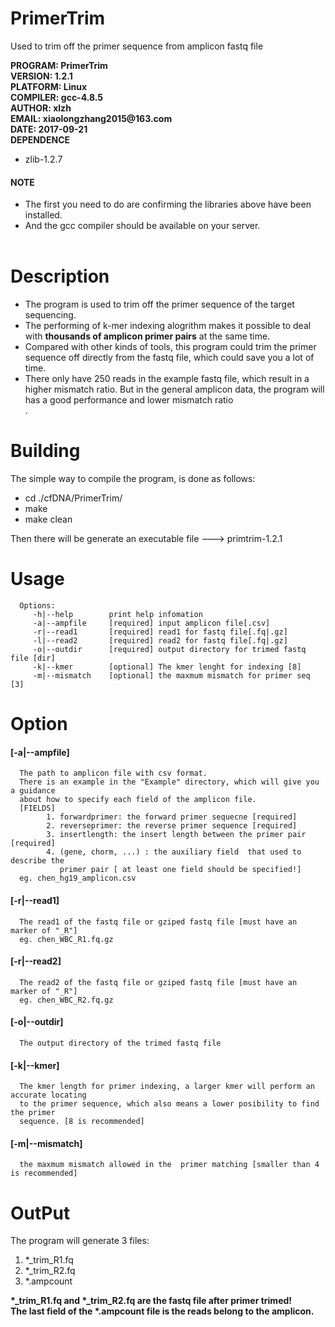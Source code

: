 PrimerTrim
=========================
Used to trim off the primer sequence from amplicon fastq file


__PROGRAM: PrimerTrim__<br>
__VERSION: 1.2.1__<br>
__PLATFORM: Linux__<br>
__COMPILER: gcc-4.8.5__<br>
__AUTHOR: xlzh__<br>
__EMAIL: xiaolongzhang2015@163.com__<br>
__DATE: 2017-09-21__<br>
__DEPENDENCE__<br>
* zlib-1.2.7<br>
#### NOTE
* The first you need to do are confirming the libraries above have been installed.<br />
* And the gcc compiler should be available on your server.<br /><br />


Description
=========================
* The program is used to trim off the primer sequence of the target sequencing. <br>
* The performing of k-mer indexing alogrithm makes it possible to deal with __thousands of amplicon primer pairs__ at the same time.<br>
* Compared with other kinds of tools, this program could trim the primer sequence off directly from the fastq file, which could save you a lot of time.<br>
* There only have 250 reads in the example fastq file, which result in a higher mismatch ratio. But in the general amplicon data, the program will has a good performance and lower mismatch ratio<br>.


Building
=========================

The simple way to compile the program, is done as follows:
* cd ./cfDNA/PrimerTrim/
* make
* make clean

Then there will be generate an executable file ---> primtrim-1.2.1


Usage
========================
      Options:
         -h|--help        print help infomation
         -a|--ampfile     [required] input amplicon file[.csv]
         -r|--read1       [required] read1 for fastq file[.fq|.gz]
         -l|--read2       [required] read2 for fastq file[.fq|.gz]
         -o|--outdir      [required] output directory for trimed fastq file [dir]
         -k|--kmer        [optional] The kmer lenght for indexing [8]
         -m|--mismatch    [optional] the maxmum mismatch for primer seq [3]

Option
========================
#### \[-a|--ampfile]
      The path to amplicon file with csv format.
      There is an example in the "Example" directory, which will give you a guidance
      about how to specify each field of the amplicon file.
      [FIELDS]
            1. forwardprimer: the forward primer sequecne [required]
            2. reverseprimer: the reverse primer sequence [required]
            3. insertlength: the insert length between the primer pair [required]
            4. (gene, chorm, ...) : the auxiliary field  that used to describe the
               primer pair [ at least one field should be specified!]
      eg. chen_hg19_amplicon.csv

#### \[-r|--read1]
      The read1 of the fastq file or gziped fastq file [must have an marker of "_R"]
      eg. chen_WBC_R1.fq.gz

#### \[-r|--read2]
      The read2 of the fastq file or gziped fastq file [must have an marker of "_R"]
      eg. chen_WBC_R2.fq.gz

#### \[-o|--outdir]
      The output directory of the trimed fastq file

#### \[-k|--kmer]
      The kmer length for primer indexing, a larger kmer will perform an accurate locating
      to the primer sequence, which also means a lower posibility to find the primer 
      sequence. [8 is recommended]

#### \[-m|--mismatch]
      the maxmum mismatch allowed in the  primer matching [smaller than 4 is recommended]


OutPut
=========================
The program will generate 3 files:
1. \*_trim_R1.fq
2. \*_trim_R2.fq
3. \*.ampcount

 __\*_trim_R1.fq and \*_trim_R2.fq are the fastq file after primer trimed!__<br>
 __The last field of the \*.ampcount file is the reads belong to the amplicon.__<br>
